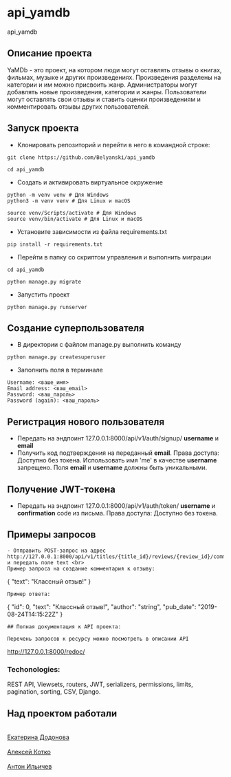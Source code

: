 # api_yamdb
api_yamdb
## Описание проекта
YaMDb - это проект, на котором люди могут оставлять отзывы о книгах, фильмах, музыке и других произведениях.  Произведения разделены на категории и им можно присвоить жанр. Администраторы могут добавлять новые произведения, категории и жанры. Пользователи могут оставлять свои отзывы и ставить оценки произведениям и комментировать отзывы других пользователей.
## Запуск проекта
- Клонировать репозиторий и перейти в него в командной строке:
```
git clone https://github.com/Belyanski/api_yamdb
```
```
cd api_yamdb
```
- Cоздать и активировать виртуальное окружение
```
python -m venv venv # Для Windows
python3 -m venv venv # Для Linux и macOS
```
```
source venv/Scripts/activate # Для Windows
source venv/bin/activate # Для Linux и macOS
```
- Установите зависимости из файла requirements.txt
```
pip install -r requirements.txt
``` 
- Перейти в папку со скриптом управления и выполнить миграции
```
cd api_yamdb
```
```
python manage.py migrate
```

- Запустить проект
```
python manage.py runserver
```
## Создание суперпользователя
- В директории с файлом manage.py выполнить команду
```
python manage.py createsuperuser
```
- Заполнить поля в терминале
```
Username: <ваше_имя>
Email address: <ваш_email>
Password: <ваш_пароль>
Password (again): <ваш_пароль>
```
## Регистрация нового пользователя
- Передать на эндпоинт 127.0.0.1:8000/api/v1/auth/signup/ **username** и **email**
- Получить код подтверждения на переданный **email**. Права доступа: Доступно без токена. Использовать имя 'me' в качестве **username** запрещено. Поля **email** и **username** должны быть уникальными. 

## Получение JWT-токена
- Передать на эндпоинт 127.0.0.1:8000/api/v1/auth/token/ **username** и **confirmation** code из письма. Права доступа: Доступно без токена.

## Примеры запросов
```
- Отправить POST-запрос на адрес http://127.0.0.1:8000/api/v1/titles/{title_id}/reviews/{review_id}/comments/ и передать поле text <br>
Пример запроса на создание комментария к отзыву:
```
{
"text": "Классный отзыв!"
}
```
Пример ответа:
```
{
"id": 0,
"text": "Классный отзыв!",
"author": "string",
"pub_date": "2019-08-24T14:15:22Z"
}
```
## Полная документация к API проекта:

Перечень запросов к ресурсу можно посмотреть в описании API

```
http://127.0.0.1:8000/redoc/

### Techonologies: 

REST API, Viewsets, routers, JWT, serializers, permissions, limits, pagination, sorting, CSV, Django.

## Над проектом работали
<br>[Екатерина Додонова](https://github.com/dodonova)</br>
<br>[Алексей Котко](https://github.com/Zaphod999)</br>
<br>[Антон Ильичев](https://github.com/Antochino)</br>


